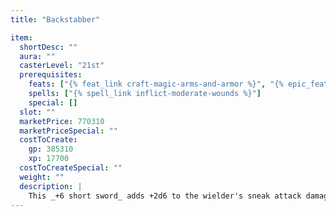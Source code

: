 ```yaml
---
title: "Backstabber"

item:
  shortDesc: ""
  aura: ""
  casterLevel: "21st"
  prerequisites:
    feats: ["{% feat_link craft-magic-arms-and-armor %}", "{% epic_feat_link craft-epic-magic-arms-and-armor %}"]
    spells: ["{% spell_link inflict-moderate-wounds %}"]
    special: []
  slot: ""
  marketPrice: 770310
  marketPriceSpecial: ""
  costToCreate:
    gp: 385310
    xp: 17700
  costToCreateSpecial: ""
  weight: ""
  description: |
    This _+6 short sword_ adds +2d6 to the wielder's sneak attack damage. If the wielder does not have the sneak attack ability, this weapon does not grant it.
---
```

